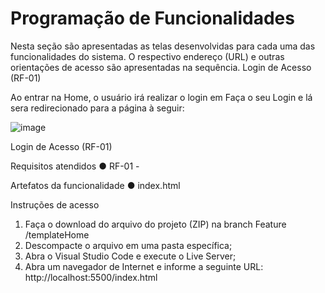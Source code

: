 # Programação de Funcionalidades

Nesta seção são apresentadas as telas desenvolvidas para cada uma das funcionalidades do sistema. O respectivo endereço (URL) e outras orientações de acesso são apresentadas na sequência.
Login de Acesso (RF-01)

Ao entrar na Home, o usuário irá realizar o login em Faça o seu Login e lá sera redirecionado para a página à seguir:

![image](https://user-images.githubusercontent.com/77788883/130534118-609db99d-4b23-4fed-92d6-66a5ad27ed2b.png)

Login de Acesso (RF-01)

Requisitos atendidos
●	RF-01 - 

Artefatos da funcionalidade
●	index.html

Instruções de acesso
1.	Faça o download do arquivo do projeto (ZIP) na branch Feature /templateHome
2.	Descompacte o arquivo em uma pasta específica;
3.	Abra o Visual Studio Code e execute o Live Server;
4.	Abra um navegador de Internet e informe a seguinte URL:
http://localhost:5500/index.html
